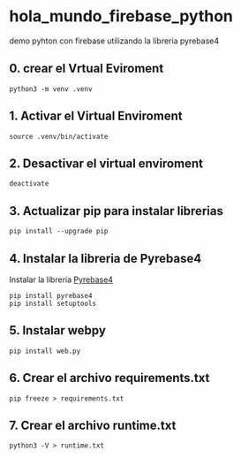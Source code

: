 # hola_mundo_firebase_python
demo pyhton con firebase utilizando la libreria pyrebase4

## 0. crear el Vrtual Eviroment

```shell
python3 -m venv .venv
```
## 1. Activar el Virtual Enviroment

```shell
source .venv/bin/activate
```
## 2. Desactivar el virtual enviroment

```shell
deactivate
``` 

## 3. Actualizar pip para instalar librerias

```shell
pip install --upgrade pip
```

## 4. Instalar la libreria de Pyrebase4
Instalar la libreria [Pyrebase4](https://github.com/nhorvath/Pyrebase4)

```shell
pip install pyrebase4
pip install setuptools
```

## 5. Instalar webpy

```shell 
pip install web.py
```

## 6. Crear el archivo requirements.txt
``` shell
pip freeze > requirements.txt
```
## 7. Crear el archivo runtime.txt
``` shell
python3 -V > runtime.txt
```